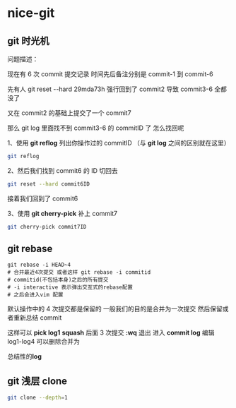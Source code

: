 # nice-git

## git 时光机

问题描述：

现在有 6 次 commit 提交记录 时间先后备注分别是 commit-1 到 commit-6

先有人 git reset --hard 29mda73h 强行回到了 commit2 导致 commit3-6 全都没了

又在 commit2 的基础上提交了一个 commit7

那么 git log 里面找不到 commit3-6 的 commitID 了 怎么找回呢

1、使用 **git reflog** 列出你操作过的 commitID （与 **git log** 之间的区别就在这里）

```bash
git reflog
```

2、然后我们找到 commit6 的 ID 切回去

```bash
git reset --hard commit6ID
```

接着我们回到了 commit6

3、使用 **git cherry-pick** 补上 commit7

```bash
git cherry-pick commit7ID
```

## git rebase

```shell
git rebase -i HEAD~4
# 合并最近4次提交 或者这样 git rebase -i commitid
# commitid(不包括本身)之后的所有提交
# -i interactive 表示弹出交互式的rebase配置
# 之后会进入vim 配置
```

默认操作中的 4 次提交都是保留的 一般我们的目的是合并为一次提交 然后保留或者重新总结 commit

这样可以 **pick log1** **squash** 后面 3 次提交 **:wq** 退出 进入 **commit log** 编辑 log1-log4 可以删除合并为

总结性的**log**

## git 浅层 clone

```bash
git clone --depth=1
```
